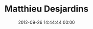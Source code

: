 ---
title: "Matthieu Desjardins"
date: 2012-09-26 14:44:44 00:00
permalink: /sylogique
twitter: ""
likes: [73,337]
id: 1348
gravatar: "http://www.gravatar.com/avatar/fd152ff85e1dcacab8d9933c18a238aa"
---